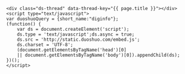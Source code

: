 <!-- Duoshuo Comment BEGIN -->
	<div class="ds-thread" data-thread-key="{{ page.title }}"></div>
	<script type="text/javascript">
	var duoshuoQuery = {short_name:"diginfo"};
	(function() {
		var ds = document.createElement('script');
		ds.type = 'text/javascript';ds.async = true;
		ds.src = 'http://static.duoshuo.com/embed.js';
		ds.charset = 'UTF-8';
		(document.getElementsByTagName('head')[0] 
		|| document.getElementsByTagName('body')[0]).appendChild(ds);
	})();
	</script>
<!-- Duoshuo Comment END -->